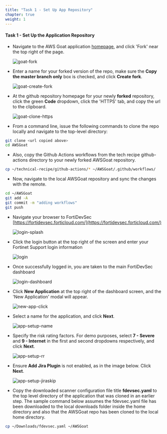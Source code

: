 ```yaml
---
title: "Task 1 - Set Up App Repository" 
chapter: true
weight: 1
---
```


#### Task 1 - Set Up the Application Repository

* Navigate to the AWS Goat application [homepage](https://github.com/ine-labs/AWSGoat), and click 'Fork' near the top right of the page.

    ![goat-fork](/images/goat-fork.png)

* Enter a name for your forked version of the repo, make sure the **Copy the master branch only** box is checked, and click **Create fork**.

    ![goat-create-fork](/images/goat-create-fork.png)


* At the github repository homepage for your newly **forked** repository, click the green **Code** dropdown, click the 'HTTPS' tab, and copy the url to the clipboard.

    ![goat-clone-https](/images/goat-clone-https.png)

* From a command line, issue the following commands to clone the repo locally and navigate to the top-level directory:

```sh
git clone <url copied above>
cd AWSGoat
```

* Also, copy the Github Actions workflows from the tech recipe github-actions directory to your newly forked AWSGoat repository.

```sh
cp ~/technical-recipe/github-actions/* ~/AWSGoat/.github/workflows/
```

* Now, navigate to the local AWSGoat repository and sync the changes with the remote.

```sh
cd ~/AWSGoat
git add -A
git commit -m "adding workflows"
git push
```

* Navigate your browser to FortiDevSec [https://fortidevsec.forticloud.com/](https://fortidevsec.forticloud.com/)

    ![login-splash](/images/login-splash.png)

* Click the login button at the top right of the screen and enter your Fortinet Support login information

    ![login](/images/login.png)

* Once successfully logged in, you are taken to the main FortiDevSec dashboard

    ![login-dashboard](/images/login-dashboard.png)

* Click **New Application** at the top right of the dashboard screen, and the 'New Application' modal will appear.

    ![new-app-click](/images/new-app-click.png)

* Select a name for the application, and click **Next**.

    ![app-setup-name](/images/app-setup-appname.png)

* Specify the risk rating factors. For demo purposes, select **7 - Severe** and **9 - Internet** in the first and second dropdowns respectively, and click **Next**.

    ![app-setup-rr](/images/app-setup-rr.png)

* Ensure **Add Jira Plugin** is not enabled, as in the image below. Click **Next**.

    ![app-setup-jiraskip](/images/app-setup-jiraskip.png)

* Copy the downloaded scanner configuration file title **fdevsec.yaml** to the top level directory of the application that was cloned in an earlier step. The sample command below assumes the fdevsec.yaml file has been downloaded to the local downloads folder inside the home directory and also that the AWSGoat repo has been cloned to the local home directory.

```sh
cp ~/Downloads/fdevsec.yaml ~/AWSGoat
```
